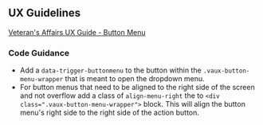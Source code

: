 ## UX Guidelines

[Veteran's Affairs UX Guide - Button Menu](#)

### Code Guidance

* Add a ```data-trigger-buttonmenu``` to the button within the ```.vaux-button-menu-wrapper``` that is meant to open the dropdown menu.
* For button menus that need to be aligned to the right side of the screen and not overflow add a class of ```align-menu-right``` the to ```<div class=".vaux-button-menu-wrapper">``` block. This will align the button menu's right side to the right side of the action button.